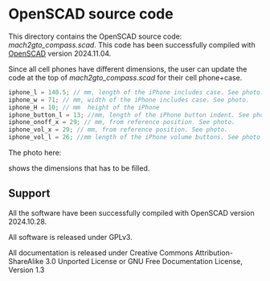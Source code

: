 # OpenSCAD source code

This directory contains the OpenSCAD source code:
_mach2gto_compass.scad_. This code has been successfully compiled with
[OpenSCAD](https://openscad.org/downloads.html) version 2024.11.04.

Since all cell phones have different dimensions, the user can update
the code at the top of _mach2gto_compass.scad_ for their cell phone+case.

  ```cpp
  iphone_l = 140.5; // mm, length of the iPhone includes case. See photo.
iphone_w = 71; // mm, width of the iPhone includes case. See photo.
iphone_H = 10; // mm  height of the iPhone
iphone_button_l = 13; //mm, length of the iPhone button indent. See photo.
iphone_onoff_x = 29; // mm, from reference position. See photo.
iphone_vol_x = 29; // mm, from reference position. See photo.
iphone_vol_l = 26; //mm length of the iPhone volume buttons. See photo
  ```
The photo here: 

shows the dimensions that has to be filled.

## Support

All the software have been successfully compiled with OpenSCAD version
2024.10.28.

All software is released under GPLv3.

All documentation is released under Creative Commons
Attribution-ShareAlike 3.0 Unported License or GNU Free
Documentation License, Version 1.3


    
  
  
  
  







